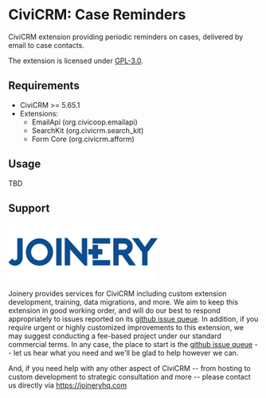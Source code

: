 # CiviCRM: Case Reminders

CiviCRM extension providing periodic reminders on cases, delivered by email to case contacts.

The extension is licensed under [GPL-3.0](LICENSE.txt).

## Requirements

* CiviCRM >= 5.65.1
* Extensions:
  * EmailApi (org.civicoop.emailapi)
  * SearchKit (org.civicrm.search_kit)
  * Form Core (org.civicrm.afform)

## Usage
TBD

## Support
![screenshot](/images/joinery-logo.png)

Joinery provides services for CiviCRM including custom extension development, 
training, data migrations, and more. We aim to keep this extension in good working 
order, and will do our best to respond appropriately to issues reported on its 
[github issue queue](https://github.com/twomice/civicrm-casereminder/issues). 
In addition, if you require urgent or highly customized improvements to this 
extension, we may suggest conducting a fee-based project under our standard 
commercial terms.  In any case, the place to start is the 
[github issue queue](https://github.com/twomice/civicrm-casereminder/issues) -- 
let us hear what you need and we'll be glad to help however we can.

And, if you need help with any other aspect of CiviCRM -- from hosting to custom 
development to strategic consultation and more -- please contact us directly 
via https://joineryhq.com